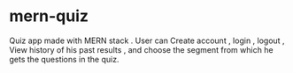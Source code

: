 # mern-quiz
Quiz app made with MERN stack . User can Create account  , login , logout , View history of his past results , and choose  the segment from which he gets the questions in the quiz.
